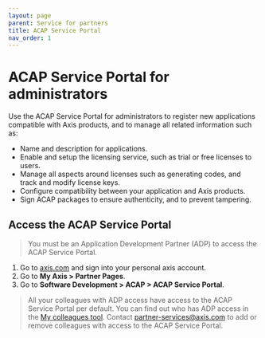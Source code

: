 ```yaml
---
layout: page
parent: Service for partners
title: ACAP Service Portal
nav_order: 1
---
```


# ACAP Service Portal for administrators
Use the ACAP Service Portal for administrators to register new applications compatible with Axis products, and to manage all related information such as:

- Name and description for applications.
- Enable and setup the licensing service, such as trial or free licenses to users.
- Manage all aspects around licenses such as generating codes, and track and modify license keys.
- Configure compatibility between your application and Axis products.
- Sign ACAP packages to ensure authenticity, and to prevent tampering.

## Access the ACAP Service Portal
> You must be an Application Development Partner (ADP) to access the ACAP Service Portal.

1. Go to [axis.com](https://www.axis.com/) and sign into your personal axis account.
2. Go to **My Axis > Partner Pages**.
3. Go to **Software Development > ACAP > ACAP Service Portal**.

> All your colleagues with ADP access have access to the ACAP Service Portal
> per default. You can find out who has ADP access in the [My colleagues
> tool](https://www.axis.com/partner_pages/colleagues.php). Contact
> [partner-services@axis.com](partner-services@axis.com) to add or remove
> colleagues with access to the ACAP Service Portal.
